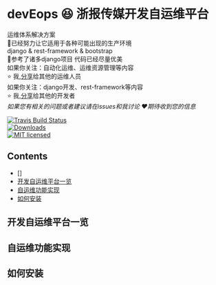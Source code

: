 devEops :laughing: 浙报传媒开发自运维平台
================================
运维体系解决方案</br>
:muscle:已经努力让它适用于各种可能出现的生产环境</br>
django & rest-framework & bootstrap</br>
:muscle:参考了诸多django项目 代码已经尽量优美</br>
如果你关注：自动化运维、运维资源管理等内容</br>
:star: 我,[分享](www.yolovelife.com)给其他的运维人员</br>
如果你关注：django开发、rest-framework等内容</br>
:star: 我,[分享](www.yolovelife.com)给其他的开发者</br>
*如果您有相关的问题或者建议请在issues和我讨论 :heart:期待收到您的信息*</br>

[![Travis Build Status](https://travis-ci.org/redox-os/redox.svg?branch=master)](https://travis-ci.org/redox-os/redox)</br>
[![Downloads](https://img.shields.io/github/downloads/redox-os/redox/total.svg)](https://github.com/redox-os/redox/releases)</br>
[![MIT licensed](https://img.shields.io/badge/license-MIT-blue.svg)](./LICENSE.md)</br>
## Contents
* []
* [开发自运维平台一览](#looklike)
* [自运维功能实现](#whatcando)
* [如何安装](#howtoinstall)
## <a name="looklike"> 开发自运维平台一览 </a>
## <a name="whatcando"> 自运维功能实现 </a>

## <a name="howtoinstall"> 如何安装 </a>